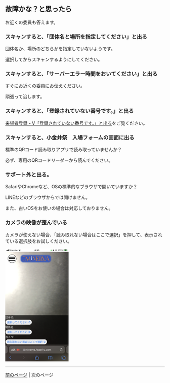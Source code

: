 ## 故障かな？と思ったら

お近くの委員も答えます。

### スキャンすると、「団体名と場所を指定してください」と出る

団体名か、場所のどちらかを指定していないようです。

選択してからスキャンするようにしてください。

### スキャンすると、「サーバーエラー時間をおいてください」と出る

すぐにお近くの委員にお伝えください。

頑張って治します。

### スキャンすると、「登録されていない番号です。」と出る

[来場者登録 - V「登録されていない番号です。」と出る](./03_checkin.md#v-登録されていない番号ですと出る)をご覧ください。

### スキャンすると、小金井祭　入場フォームの画面に出る

標準のQRコード読み取りアプリで読み取っていませんか？

必ず、専用のQRコードリーダーから読んでください。

### サポート外と出る。

SafariやChromeなど、OSの標準的なブラウザで開いていますか？

LINEなどのブラウザからでは開けません。

また、古いOSをお使いの場合は対応しておりません。

### カメラの映像が歪んでいる

カメラが使えない場合、「読み取れない場合はここで選択」を押して、表示されている選択肢をお試しください。

<img src="./img/qr02.PNG" width="200px" alt="">

------------------------------
[前のページ](./04_logout.md) | 次のページ
